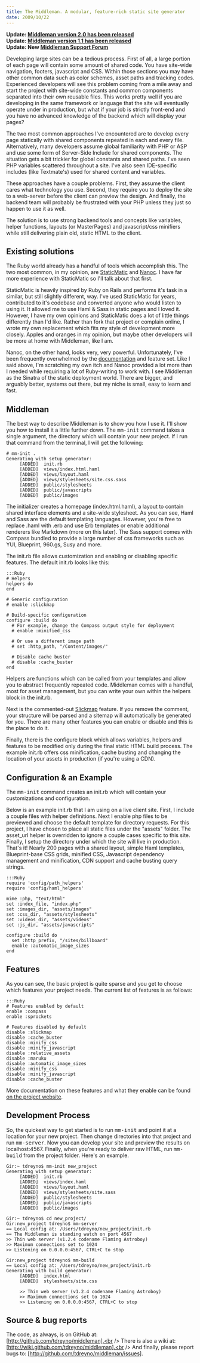 ```yaml
---
title: The Middleman. A modular, feature-rich static site generator
date: 2009/10/22
---
```


[StaticMatic]: http://staticmatic.rubyforge.org/
[Nanoc]:       http://nanoc.stoneship.org/
[nanoc-docs]:  http://nanoc.stoneship.org/manual/
[Slickmap]:    http://astuteo.com/slickmap/
[on the project website]:   http://middlemanapp.com
[Middleman version 2.0 has been released]: /2011/08/08/introducing-middleman-2-0.html
[Middleman version 1.1 has been released]: /2011/04/15/middleman-v11.html
[Middleman Support Forum]: https://convore.com/middleman/

**Update: [Middleman version 2.0 has been released]**<br />
**Update: [Middleman version 1.1 has been released]**<br />
**Update: New [Middleman Support Forum]**

Developing large sites can be a tedious process. First of all, a large portion of each page will contain some amount of shared code. You have site-wide navigation, footers, javascript and CSS. Within those sections you may have other common data such as color schemes, asset paths and tracking codes. Experienced developers will see this problem coming from a mile away and start the project with site-wide constants and common components separated into their own reusable files. This works pretty well if you are developing in the same framework or language that the site will eventually operate under in production, but what if your job is strictly front-end and you have no advanced knowledge of the backend which will display your pages?

The two most common approaches I've encountered are to develop every page statically with shared components repeated in each and every file. Alternatively, many developers assume global familiarity with PHP or ASP and use some form of Server-Side Include for shared components. The situation gets a bit trickier for global constants and shared paths. I've seen PHP variables scattered throughout a site. I've also seen IDE-specific includes (like Textmate's) used for shared content and variables. 

These approaches have a couple problems. First, they assume the client cares what technology you use. Second, they require you to deploy the site to a web-server before the client can preview the design. And finally, the backend team will probably be frustrated with your PHP unless they just so happen to use it as well.

The solution is to use strong backend tools and concepts like variables, helper functions, layouts (or MasterPages) and javascript/css minifiers while still delivering plain old, static HTML to the client.

Existing solutions
------------------

The Ruby world already has a handful of tools which accomplish this. The two most common, in my opinion, are [StaticMatic] and [Nanoc]. I have far more experience with StaticMatic so I'll talk about that first.

StaticMatic is heavily inspired by Ruby on Rails and performs it's task in a similar, but still slightly different, way. I've used StaticMatic for years, contributed to it's codebase and converted anyone who would listen to using it. It allowed me to use Haml & Sass in static pages and I loved it. However, I have my own opinions and StaticMatic does a lot of little things differently than I'd like. Rather than fork that project or complain online, I wrote my own replacement which fits my style of development more closely. Apples and oranges in my opinion, but maybe other developers will be more at home with Middleman, like I am.

Nanoc, on the other hand, looks very, very powerful. Unfortunately, I've been frequently overwhelmed by the [documentation][nanoc-docs] and feature set. Like I said above, I'm scratching my own itch and Nanoc provided a lot more than I needed while requiring a lot of Ruby-writing to work with. I see Middleman as the Sinatra of the static deployment world. There are bigger, and arguably better, systems out there, but my niche is small, easy to learn and fast.

Middleman
---------

The best way to describe Middleman is to show you how I use it. I'll show you how to install it a little further down. The <tt>mm-init</tt> command takes a single argument, the directory which will contain your new project. If I run that command from the terminal, I will get the following:

    # mm-init .
    Generating with setup generator:
         [ADDED]  init.rb
         [ADDED]  views/index.html.haml
         [ADDED]  views/layout.haml
         [ADDED]  views/stylesheets/site.css.sass
         [ADDED]  public/stylesheets
         [ADDED]  public/javascripts
         [ADDED]  public/images

The initializer creates a homepage (index.html.haml), a layout to contain shared interface elements and a site-wide stylesheet. As you can see, Haml and Sass are the default templating languages. However, you're free to replace .haml with .erb and use Erb templates or enable additional renderers like Markdown (more on this later). The Sass support comes with Compass bundled to provide a large number of css frameworks such as YUI, Blueprint, 960.gs, Susy and more.
  
The init.rb file allows customization and enabling or disabling specific features. The default init.rb looks like this:

    :::Ruby
    # Helpers
    helpers do
    end

    # Generic configuration
    # enable :slickmap

    # Build-specific configuration
    configure :build do
      # For example, change the Compass output style for deployment
      # enable :minified_css

      # Or use a different image path
      # set :http_path, "/Content/images/"

      # Disable cache buster
      # disable :cache_buster
    end

Helpers are functions which can be called from your templates and allow you to abstract frequently repeated code. Middleman comes with a handful, most for asset management, but you can write your own within the helpers block in the init.rb.

Next is the commented-out [Slickmap] feature. If you remove the comment, your structure will be parsed and a sitemap will automatically be generated for you. There are many other features you can enable or disable and this is the place to do it.

Finally, there is the configure block which allows variables, helpers and features to be modified only during the final static HTML build process. The example init.rb offers css minification, cache busting and changing the location of your assets in production (if you're using a CDN).

Configuration & an Example
--------------------------

The <tt>mm-init</tt> command creates an init.rb which will contain your customizations and configuration.

Below is an example init.rb that I am using on a live client site. First, I include a couple files with helper definitions. Next I enable php files to be previewed and choose the default template for directory requests. For this project, I have chosen to place all static files under the "assets" folder. The asset_url helper is overridden to ignore a couple cases specific to this site. Finally, I setup the directory under which the site will live in production. That's it! Nearly 200 pages with a shared layout, simple Haml templates, Blueprint-base CSS grids, minified CSS, Javascript dependency management and minification, CDN support and cache busting query strings.

    :::Ruby
    require 'config/path_helpers'
    require 'config/haml_helpers'

    mime :php, "text/html"
    set :index_file, "index.php"
    set :images_dir, "assets/images"
    set :css_dir, "assets/stylesheets"
    set :videos_dir, "assets/videos"
    set :js_dir, "assets/javascripts"

    configure :build do
      set :http_prefix, "/sites/billboard"
      enable :automatic_image_sizes
    end

Features
--------

As you can see, the basic project is quite sparse and you get to choose which features your project needs. 
The current list of features is as follows:

    :::Ruby
    # Features enabled by default
    enable :compass
    enable :sprockets
  
    # Features disabled by default
    disable :slickmap
    disable :cache_buster
    disable :minify_css
    disable :minify_javascript
    disable :relative_assets
    disable :maruku
    disable :automatic_image_sizes
    disable :minify_css
    disable :minify_javascript
    disable :cache_buster

More documentation on these features and what they enable can be found [on the project website].
  
Development Process
-------------------

So, the quickest way to get started is to run <tt>mm-init</tt> and point it at a location for your new project. Then change directories into that project and run <tt>mm-server</tt>. Now you can develop your site and preview the results on localhost:4567. Finally, when you're ready to deliver raw HTML, run <tt>mm-build</tt> from the project folder. Here's an example.

    Gir:~ tdreyno$ mm-init new_project
    Generating with setup generator:
         [ADDED]  init.rb
         [ADDED]  views/index.haml
         [ADDED]  views/layout.haml
         [ADDED]  views/stylesheets/site.sass
         [ADDED]  public/stylesheets
         [ADDED]  public/javascripts
         [ADDED]  public/images
       
    Gir:~ tdreyno$ cd new_project/
    Gir:new_project tdreyno$ mm-server 
    == Local config at: /Users/tdreyno/new_project/init.rb
    == The Middleman is standing watch on port 4567
    >> Thin web server (v1.2.4 codename Flaming Astroboy)
    >> Maximum connections set to 1024
    >> Listening on 0.0.0.0:4567, CTRL+C to stop
  
    Gir:new_project tdreyno$ mm-build 
    == Local config at: /Users/tdreyno/new_project/init.rb
    Generating with build generator:
         [ADDED]  index.html
         [ADDED]  stylesheets/site.css

         >> Thin web server (v1.2.4 codename Flaming Astroboy)
         >> Maximum connections set to 1024
         >> Listening on 0.0.0.0:4567, CTRL+C to stop

Source & bug reports
--------------------
[http://github.com/tdreyno/middleman]:        http://github.com/tdreyno/middleman
[http://wiki.github.com/tdreyno/middleman]:   http://wiki.github.com/tdreyno/middleman
[http://github.com/tdreyno/middleman/issues]: http://github.com/tdreyno/middleman/issues

The code, as always, is on GitHub at: [http://github.com/tdreyno/middleman].<br />
There is also a wiki at: [http://wiki.github.com/tdreyno/middleman].<br />
And finally, please report bugs to: [http://github.com/tdreyno/middleman/issues].